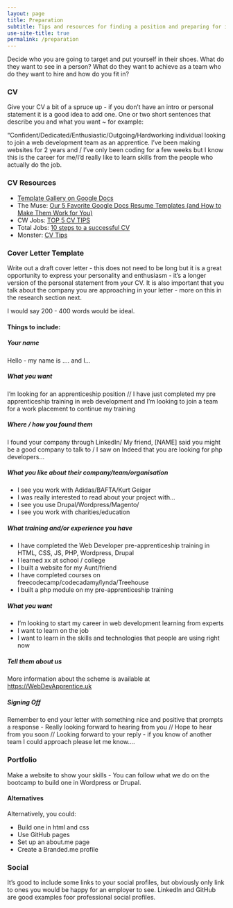 ```yaml
---
layout: page
title: Preparation
subtitle: Tips and resources for finding a position and preparing for interviews
use-site-title: true
permalink: /preparation
---
```


Decide who you are going to target and put yourself in their shoes. What do they want to see in a person? What do they want to achieve as a team who do they want to hire and how do you fit in?

### CV

Give your CV a bit of a spruce up - if you don’t have an intro or personal statement it is a good idea to add one. One or two short sentences that describe you and what you want ~ for example:

“Confident/Dedicated/Enthusiastic/Outgoing/Hardworking individual looking to join a web development team as an apprentice. I’ve been making websites for 2 years and / I’ve only been coding for a few weeks but I know this is the career for me/I’d really like to learn skills from the people who actually do the job.

### CV Resources
* [Template Gallery on Google Docs](https://docs.google.com/document/u/0/?tgif=c)
* The Muse: [Our 5 Favorite Google Docs Resume Templates (and How to Make Them Work for You)](https://www.themuse.com/advice/top-google-docs-resume-templates-how-to-use-them)
* CW Jobs: [TOP 5 CV TIPS](https://www.cwjobs.co.uk/careers-advice/cvs/top-5-cv-tips)
* Total Jobs: [10 steps to a successful CV](https://www.totaljobs.com/advice/successful-cv)
* Monster: [CV Tips](https://www.monster.co.uk/career-advice/article/cv-tips)

### Cover Letter Template

Write out a draft cover letter - this does not need to be long but it is a great opportunity to express your personality and enthusiasm - it’s a longer version of the personal statement from your CV. It is also important that you talk about the company you are approaching in your letter - more on this in the research section next.

I would say 200 - 400 words would be ideal.

#### Things to include:

##### Your name

Hello - my name is …. and I...

##### What you want

I’m looking for an apprenticeship position // I have just completed my pre apprenticeship training in web development and I’m looking to join a team for a work placement to continue my training

##### Where / how you found them

I found your company through LinkedIn/ My friend, \[NAME\] said you might be a good company to talk to / I saw on Indeed that you are looking for php developers…

##### What you like about their company/team/organisation

* I see you work with Adidas/BAFTA/Kurt Geiger
* I was really interested to read about your project with…
* I see you use Drupal/Wordpress/Magento/
* I see you work with charities/education

##### What training and/or experience you have

* I have completed the Web Developer pre-apprenticeship training in HTML, CSS, JS, PHP, Wordpress, Drupal
* I learned xx at school / college
* I built a website for my Aunt/friend
* I have completed courses on freecodecamp/codecadamy/lynda/Treehouse
* I built a php module on my pre-apprenticeship training

##### What you want

* I’m looking to start my career in web development learning from experts
* I want to learn on the job
* I want to learn in the skills and technologies that people are using right now

##### Tell them about us

More information about the scheme is available at https://WebDevApprentice.uk

##### Signing Off

Remember to end your letter with something nice and positive that prompts a response - Really looking forward to hearing from you // Hope to hear from you soon // Looking forward to your reply - if you know of another team I could approach please let me know….

### Portfolio

Make a website to show your skills - You can follow what we do on the bootcamp to build one in Wordpress or Drupal.


#### Alternatives

Alternatively, you could:

* Build one in html and css
* Use GitHub pages
* Set up an about.me page
* Create a Branded.me profile

### Social

It’s good to include some links to your social profiles, but obviously only link to ones you would be happy for an employer to see. LinkedIn and GitHub are good examples foor professional social profiles.
